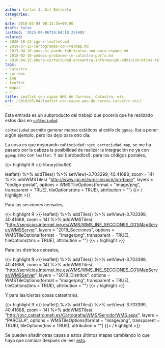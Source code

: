 ```yaml
---
author: Carlos J. Gil Bellosta
categories:
- r
date: 2018-05-04 08:13:55+00:00
draft: false
lastmod: '2025-04-06T19:04:18.254405'
related:
- 2020-10-13-ign-r-leaflet.md
- 2019-07-15-cartogramas-con-recmap.md
- 2017-04-10-pues-si-puede-fabricarse-uno-para-espana.md
- 2018-02-19-podeis-probarme-le-catastro-porfa.md
- 2016-04-15-ahora-cartociudad-encuentra-informacion-administrativa-relativa-a-un-punto.md
tags:
- catastro
- correos
- ine
- leaflet
- mapas
- r
title: Leaflet con capas WMS de Correos, Catastro, etc.
url: /2018/05/04/leaflet-con-capas-wms-de-coreos-catastro-etc/
---
```


Esta entrada es un subproducto del trabajo que pocería que he realizado estos días en [`caRtociudad`](https://github.com/rOpenSpain/caRtociudad).

`caRtociudad` permite generar mapas estáticos al estilo de `ggmap`. Iba a poner algún ejemplo, pero los dejo para otro día.

La cosa es que mejorando `caRtociudad::get_cartociudad_map`, se me ha pasado por la cabeza la posibilidad de realizar la integración no ya con `ggmap` sino con `leaflet`. Y así (¡probadlos!), para los códigos postales,

{{< highlight R >}}
library(leaflet)

leaflet() %>% addTiles() %>%
  setView(-3.703399, 40.41688, zoom = 14) %>%
  addWMSTiles(
  "http://www.ign.es/wms-inspire/ign-base",
  layers = "codigo-postal",
  options = WMSTileOptions(format = "image/png",
    transparent = TRUE),
  tileOptions(tms = TRUE),
  attribution = "")
{{< / highlight >}}


Para las secciones censales,

{{< highlight R >}}
leaflet() %>% addTiles() %>%
  setView(-3.703399, 40.41688, zoom = 14) %>%
  addWMSTiles(
    "http://servicios.internet.ine.es/WMS/WMS_INE_SECCIONES_G01/MapServer/WMSServer",
    layers = "2018_Secciones",
    options = WMSTileOptions(format = "image/png",
      transparent = TRUE),
    tileOptions(tms = TRUE),
    attribution = "")
{{< / highlight >}}


Para los distritos censales,

{{< highlight R >}}
leaflet() %>% addTiles() %>%
  setView(-3.703399, 40.41688, zoom = 14) %>%
  addWMSTiles(
    "http://servicios.internet.ine.es/WMS/WMS_INE_SECCIONES_G01/MapServer/WMSServer",
    layers = "2018_Distritos",
    options = WMSTileOptions(format =
    "image/png", transparent = TRUE),
    tileOptions(tms = TRUE),
    attribution = "")
{{< / highlight >}}


Y para las/ciertas cosas catastrales,

{{< highlight R >}}
leaflet() %>% addTiles() %>%
  setView(-3.703399, 40.41688, zoom = 14) %>%
  addWMSTiles(
    "http://ovc.catastro.meh.es/Cartografia/WMS/ServidorWMS.aspx",
    layers = "PARCELA",
    options = WMSTileOptions(format = "image/png",
      transparent = TRUE),
    tileOptions(tms = TRUE),
    attribution = "")
{{< / highlight >}}

Se pueden añadir otras capas a estos últimos mapas cambiando lo que haya que cambiar después de leer [esto](http://www.catastro.minhap.gob.es/documentos/nuevowms_porcapas.pdf).